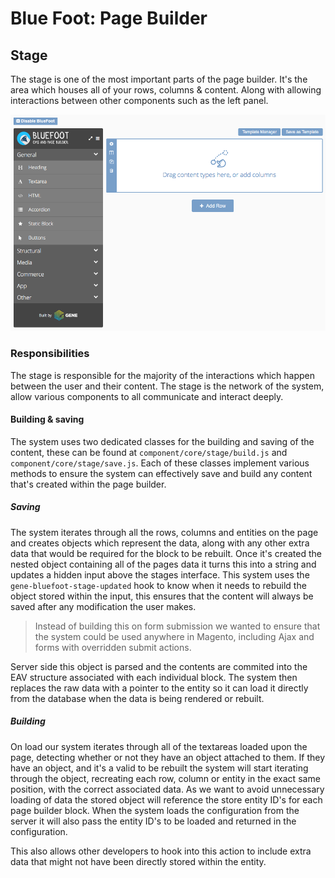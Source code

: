 # Blue Foot: Page Builder
## Stage
The stage is one of the most important parts of the page builder. It's the area which houses all of your rows, columns & content. Along with allowing interactions between other components such as the left panel.

![alt text](Images/stage.png "Stage")

### Responsibilities
The stage is responsible for the majority of the interactions which happen between the user and their content. The stage is the network of the system, allow various components to all communicate and interact deeply.

#### Building & saving
The system uses two dedicated classes for the building and saving of the content, these can be found at `component/core/stage/build.js` and `component/core/stage/save.js`. Each of these classes implement various methods to ensure the system can effectively save and build any content that's created within the page builder.

##### Saving
The system iterates through all the rows, columns and entities on the page and creates objects which represent the data, along with any other extra data that would be required for the block to be rebuilt. Once it's created the nested object containing all of the pages data it turns this into a string and updates a hidden input above the stages interface. This system uses the `gene-bluefoot-stage-updated` hook to know when it needs to rebuild the object stored within the input, this ensures that the content will always be saved after any modification the user makes.

> Instead of building this on form submission we wanted to ensure that the system could be used anywhere in Magento, including Ajax and forms with overridden submit actions. 

Server side this object is parsed and the contents are commited into the EAV structure associated with each individual block. The system then replaces the raw data with a pointer to the entity so it can load it directly from the database when the data is being rendered or rebuilt.

##### Building
On load our system iterates through all of the textareas loaded upon the page, detecting whether or not they have an object attached to them. If they have an object, and it's a valid to be rebuilt the system will start iterating through the object, recreating each row, column or entity in the exact same position, with the correct associated data. As we want to avoid unnecessary loading of data the stored object will reference the store entity ID's for each page builder block. When the system loads the configuration from the server it will also pass the entity ID's to be loaded and returned in the configuration.

This also allows other developers to hook into this action to include extra data that might not have been directly stored within the entity. 
